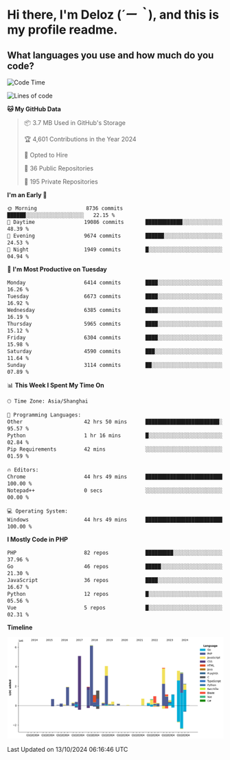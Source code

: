 # **Hi there, I'm Deloz (*´ー｀*), and this is my profile readme.**

## **What languages you use and how much do you code?**

<!--START_SECTION:waka-->
![Code Time](http://img.shields.io/badge/Code%20Time-4%2C808%20hrs%2039%20mins-blue)

![Lines of code](https://img.shields.io/badge/From%20Hello%20World%20I%27ve%20Written-43.0%20million%20lines%20of%20code-blue)

**🐱 My GitHub Data** 

> 📦 3.7 MB Used in GitHub's Storage 
 > 
> 🏆 4,601 Contributions in the Year 2024
 > 
> 💼 Opted to Hire
 > 
> 📜 36 Public Repositories 
 > 
> 🔑 195 Private Repositories 
 > 
**I'm an Early 🐤** 

```text
🌞 Morning                8736 commits        ██████░░░░░░░░░░░░░░░░░░░   22.15 % 
🌆 Daytime                19086 commits       ████████████░░░░░░░░░░░░░   48.39 % 
🌃 Evening                9674 commits        ██████░░░░░░░░░░░░░░░░░░░   24.53 % 
🌙 Night                  1949 commits        █░░░░░░░░░░░░░░░░░░░░░░░░   04.94 % 
```
📅 **I'm Most Productive on Tuesday** 

```text
Monday                   6414 commits        ████░░░░░░░░░░░░░░░░░░░░░   16.26 % 
Tuesday                  6673 commits        ████░░░░░░░░░░░░░░░░░░░░░   16.92 % 
Wednesday                6385 commits        ████░░░░░░░░░░░░░░░░░░░░░   16.19 % 
Thursday                 5965 commits        ████░░░░░░░░░░░░░░░░░░░░░   15.12 % 
Friday                   6304 commits        ████░░░░░░░░░░░░░░░░░░░░░   15.98 % 
Saturday                 4590 commits        ███░░░░░░░░░░░░░░░░░░░░░░   11.64 % 
Sunday                   3114 commits        ██░░░░░░░░░░░░░░░░░░░░░░░   07.89 % 
```


📊 **This Week I Spent My Time On** 

```text
🕑︎ Time Zone: Asia/Shanghai

💬 Programming Languages: 
Other                    42 hrs 50 mins      ████████████████████████░   95.57 % 
Python                   1 hr 16 mins        █░░░░░░░░░░░░░░░░░░░░░░░░   02.84 % 
Pip Requirements         42 mins             ░░░░░░░░░░░░░░░░░░░░░░░░░   01.59 % 

🔥 Editors: 
Chrome                   44 hrs 49 mins      █████████████████████████   100.00 % 
Notepad++                0 secs              ░░░░░░░░░░░░░░░░░░░░░░░░░   00.00 % 

💻 Operating System: 
Windows                  44 hrs 49 mins      █████████████████████████   100.00 % 
```

**I Mostly Code in PHP** 

```text
PHP                      82 repos            █████████░░░░░░░░░░░░░░░░   37.96 % 
Go                       46 repos            █████░░░░░░░░░░░░░░░░░░░░   21.30 % 
JavaScript               36 repos            ████░░░░░░░░░░░░░░░░░░░░░   16.67 % 
Python                   12 repos            █░░░░░░░░░░░░░░░░░░░░░░░░   05.56 % 
Vue                      5 repos             █░░░░░░░░░░░░░░░░░░░░░░░░   02.31 % 
```



**Timeline**

![Lines of Code chart](https://raw.githubusercontent.com/deloz/deloz/main/assets/bar_graph.png)


 Last Updated on 13/10/2024 06:16:46 UTC
<!--END_SECTION:waka-->
